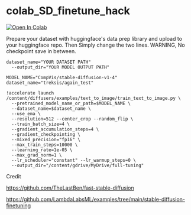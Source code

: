 # colab_SD_finetune_hack

[![Open In Colab](https://colab.research.google.com/assets/colab-badge.svg)](https://colab.research.google.com/drive/1DIS456XTho5d1Kf-ty_d23vVMBmcEFk_#scrollTo=uu2Dn3VP2mmE)

Prepare your dataset with huggingface's data prep library and upload to your huggingface repo. Then Simply change the two lines.
WARNING, No checkpoint save in between.

```
dataset_name="YOUR DATASET PATH"
  --output_dir="YOUR MODEL OUTPUT PATH"
```


```
MODEL_NAME="CompVis/stable-diffusion-v1-4"
dataset_name="treksis/again_test"

!accelerate launch /content/diffusers/examples/text_to_image/train_text_to_image.py \
  --pretrained_model_name_or_path=$MODEL_NAME \
  --dataset_name=$dataset_name \
  --use_ema \
  --resolution=512 --center_crop --random_flip \
  --train_batch_size=4 \
  --gradient_accumulation_steps=4 \
  --gradient_checkpointing \
  --mixed_precision="fp16" \
  --max_train_steps=10000 \
  --learning_rate=1e-05 \
  --max_grad_norm=1 \
  --lr_scheduler="constant" --lr_warmup_steps=0 \
  --output_dir="/content/gdrive/MyDrive/full-tuning"
```

Credit

https://github.com/TheLastBen/fast-stable-diffusion

https://github.com/LambdaLabsML/examples/tree/main/stable-diffusion-finetuning
